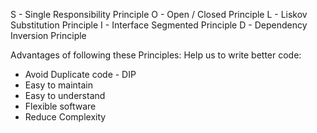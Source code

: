 S - Single Responsibility Principle
O - Open / Closed Principle
L - Liskov Substitution Principle
I - Interface Segmented Principle
D - Dependency Inversion Principle

Advantages of following these Principles:
Help us to write better code:
- Avoid Duplicate code - DIP
- Easy to maintain
- Easy to understand
- Flexible software
- Reduce Complexity